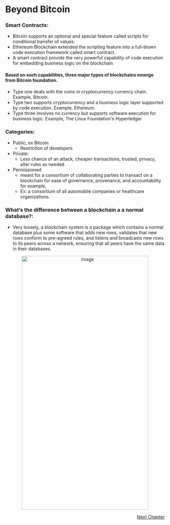 # Beyond Bitcoin

### Smart Contracts:

- Bitcoin supports an optional and special feature called scripts for conditional transfer of values. 
- Ethereum Blockchain extended the scripting feature into a full-blown code execution framework called smart contract. 
- A smart contract provide the very powerful capability of code execution for embedding business logic on the blockchain. 

#### Based on such capabilities, three major types of blockchains emerge from Bitcoin foundation.

- Type one deals with the coins in cryptocurrency currency chain. Example, Bitcoin. 
- Type two supports cryptocurrency and a business logic layer supported by code execution. Example, Ethereum. 
- Type three involves no currency but supports software execution for business logic. Example, The Linux Foundation's Hyperledger


### Categories:

- Public, ex Bitcoin
	- Restriction of developers 
- Private:
	- Less chance of an attack, cheaper transactions, trusted, privacy, alter rules as needed
- Permissioned
	- meant for a consortium of collaborating parties to transact on a blockchain for ease of governance, provenance, and accountability for example, 
	- Ex: a consortium of all automobile companies or healthcare organizations. 	
	
	
### What’s the difference between a blockchain a a normal database?:

- Very loosely, a blockchain system is a package which contains a normal database plus some software that adds new rows, validates that new rows conform to pre-agreed rules, and listens and broadcasts new rows to its peers across a network, ensuring that all peers have the same data in their databases.

<p align="center">
	<img height="800" width="400" align='centre' alt="image" src="https://user-images.githubusercontent.com/10133554/185740491-3db2e0d1-9056-419e-aa94-f3cd9e624da7.png">
</p>

    
<p align="right">
   <a href="./Key Takeaways.md">Next Chapter</a>
</p>
